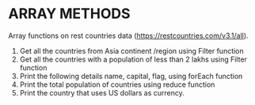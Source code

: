  <h1>ARRAY METHODS</h1>

Array functions on rest countries data (https://restcountries.com/v3.1/all).</br>
1. Get all the countries from Asia continent /region using Filter function</br>
2. Get all the countries with a population of less than 2 lakhs using Filter function</br>
3. Print the following details name, capital, flag, using forEach function</br>
4. Print the total population of countries using reduce function</br>
5. Print the country that uses US dollars as currency.</br>
